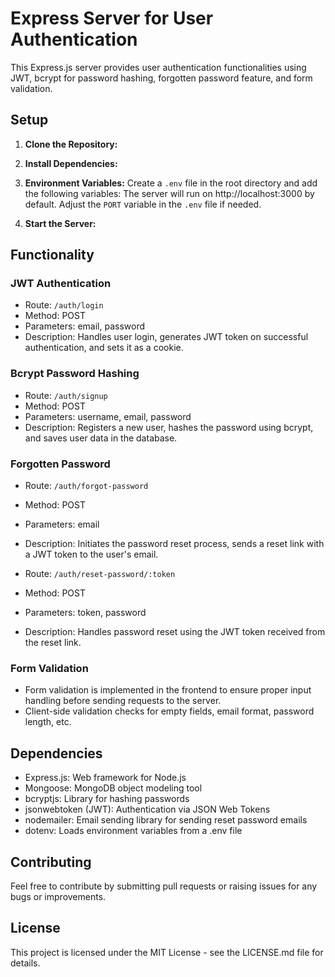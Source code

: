 # Express Server for User Authentication

This Express.js server provides user authentication functionalities using JWT, bcrypt for password hashing, forgotten password feature, and form validation.

## Setup

1. **Clone the Repository:**

2. **Install Dependencies:**


3. **Environment Variables:**
Create a `.env` file in the root directory and add the following variables:
The server will run on http://localhost:3000 by default. Adjust the `PORT` variable in the `.env` file if needed.


4. **Start the Server:**

## Functionality

### JWT Authentication

- Route: `/auth/login`
- Method: POST
- Parameters: email, password
- Description: Handles user login, generates JWT token on successful authentication, and sets it as a cookie.

### Bcrypt Password Hashing

- Route: `/auth/signup`
- Method: POST
- Parameters: username, email, password
- Description: Registers a new user, hashes the password using bcrypt, and saves user data in the database.

### Forgotten Password

- Route: `/auth/forgot-password`
- Method: POST
- Parameters: email
- Description: Initiates the password reset process, sends a reset link with a JWT token to the user's email.

- Route: `/auth/reset-password/:token`
- Method: POST
- Parameters: token, password
- Description: Handles password reset using the JWT token received from the reset link.

### Form Validation

- Form validation is implemented in the frontend to ensure proper input handling before sending requests to the server.
- Client-side validation checks for empty fields, email format, password length, etc.

## Dependencies

- Express.js: Web framework for Node.js
- Mongoose: MongoDB object modeling tool
- bcryptjs: Library for hashing passwords
- jsonwebtoken (JWT): Authentication via JSON Web Tokens
- nodemailer: Email sending library for sending reset password emails
- dotenv: Loads environment variables from a .env file

## Contributing

Feel free to contribute by submitting pull requests or raising issues for any bugs or improvements.

## License

This project is licensed under the MIT License - see the LICENSE.md file for details.
